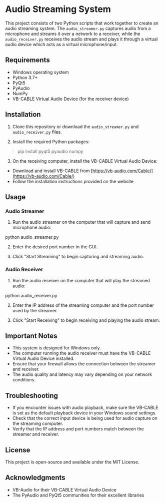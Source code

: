 # Audio Streaming System

This project consists of two Python scripts that work together to create an audio streaming system. The `audio_streamer.py` captures audio from a microphone and streams it over a network to a receiver, while the `audio_receiver.py` receives the audio stream and plays it through a virtual audio device which acts as a virtual microphone/input.

## Requirements

- Windows operating system
- Python 3.7+
- PyQt5
- PyAudio
- NumPy
- VB-CABLE Virtual Audio Device (for the receiver device)

## Installation

1. Clone this repository or download the `audio_streamer.py` and `audio_receiver.py` files.

2. Install the required Python packages:

> pip install pyqt5 pyaudio numpy

3. On the receiving computer, install the VB-CABLE Virtual Audio Device:
- Download and install VB-CABLE from [https://vb-audio.com/Cable/](https://vb-audio.com/Cable/)
- Follow the installation instructions provided on the website

## Usage

### Audio Streamer

1. Run the audio streamer on the computer that will capture and send microphone audio:

python audio_streamer.py

2. Enter the desired port number in the GUI.

3. Click "Start Streaming" to begin capturing and streaming audio.

### Audio Receiver

1. Run the audio receiver on the computer that will play the streamed audio:

python audio_receiver.py

2. Enter the IP address of the streaming computer and the port number used by the streamer.

3. Click "Start Receiving" to begin receiving and playing the audio stream.

## Important Notes

- This system is designed for Windows only.
- The computer running the audio receiver must have the VB-CABLE Virtual Audio Device installed.
- Ensure that your firewall allows the connection between the streamer and receiver.
- The audio quality and latency may vary depending on your network conditions.

## Troubleshooting

- If you encounter issues with audio playback, make sure the VB-CABLE is set as the default playback device in your Windows sound settings.
- Check that the correct input device is being used for audio capture on the streaming computer.
- Verify that the IP address and port numbers match between the streamer and receiver.

## License

This project is open-source and available under the MIT License.

## Acknowledgments

- VB-Audio for their VB-CABLE Virtual Audio Device
- The PyAudio and PyQt5 communities for their excellent libraries
